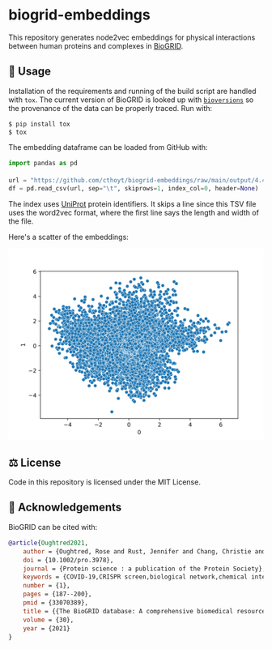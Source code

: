 # biogrid-embeddings

This repository generates node2vec embeddings for physical interactions between human proteins and
complexes in [BioGRID](https://thebiogrid.org/).

## 🚀 Usage

Installation of the requirements and running of the build script are handled with `tox`. The current
version of BioGRID is looked up with [`bioversions`](https://github.com/cthoyt/bioversions) so the
provenance of the data can be properly traced. Run with:

```shell
$ pip install tox
$ tox
```

The embedding dataframe can be loaded from GitHub with:

```python
import pandas as pd

url = "https://github.com/cthoyt/biogrid-embeddings/raw/main/output/4.4.200/embeddings.tsv"
df = pd.read_csv(url, sep="\t", skiprows=1, index_col=0, header=None)
```

The index uses [UniProt](https://bioregistry.io/uniprot) protein identifiers. It skips a line since
this TSV file uses the word2vec format, where the first line says the length and width of the file.

Here's a scatter of the embeddings:

![Scatter plot of embeddings](output/4.4.200/scatter.svg)

## ⚖️ License

Code in this repository is licensed under the MIT License.

## 🙏 Acknowledgements

BioGRID can be cited with:

```bibtex
@article{Oughtred2021,
    author = {Oughtred, Rose and Rust, Jennifer and Chang, Christie and Breitkreutz, Bobby-Joe and Stark, Chris and Willems, Andrew and Boucher, Lorrie and Leung, Genie and Kolas, Nadine and Zhang, Frederick and Dolma, Sonam and Coulombe-Huntington, Jasmin and Chatr-Aryamontri, Andrew and Dolinski, Kara and Tyers, Mike},
    doi = {10.1002/pro.3978},
    journal = {Protein science : a publication of the Protein Society},
    keywords = {COVID-19,CRISPR screen,biological network,chemical interaction,drug target,genetic interaction,phenotype,post-translational modification,protein interaction,ubiquitin-proteasome system},
    number = {1},
    pages = {187--200},
    pmid = {33070389},
    title = {{The BioGRID database: A comprehensive biomedical resource of curated protein, genetic, and chemical interactions.}},
    volume = {30},
    year = {2021}
}
```
